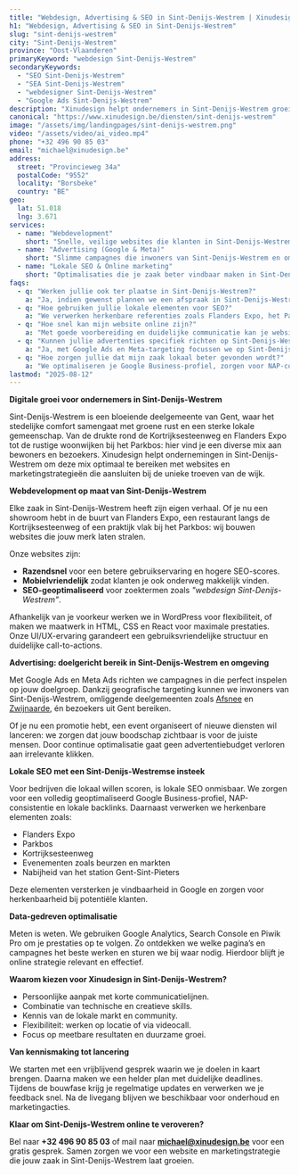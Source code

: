 ```yaml
---
title: "Webdesign, Advertising & SEO in Sint-Denijs-Westrem | Xinudesign"
h1: "Webdesign, Advertising & SEO in Sint-Denijs-Westrem"
slug: "sint-denijs-westrem"
city: "Sint-Denijs-Westrem"
province: "Oost-Vlaanderen"
primaryKeyword: "webdesign Sint-Denijs-Westrem"
secondaryKeywords:
  - "SEO Sint-Denijs-Westrem"
  - "SEA Sint-Denijs-Westrem"
  - "webdesigner Sint-Denijs-Westrem"
  - "Google Ads Sint-Denijs-Westrem"
description: "Xinudesign helpt ondernemers in Sint-Denijs-Westrem groeien met snelle websites, doelgerichte advertentiecampagnes en lokale SEO-strategieën die inspelen op de troeven van de wijk."
canonical: "https://www.xinudesign.be/diensten/sint-denijs-westrem"
image: "/assets/img/landingpages/sint-denijs-westrem.png"
video: "/assets/video/ai_video.mp4"
phone: "+32 496 90 85 03"
email: "michael@xinudesign.be"
address:
  street: "Provincieweg 34a"
  postalCode: "9552"
  locality: "Borsbeke"
  country: "BE"
geo:
  lat: 51.018
  lng: 3.671
services:
  - name: "Webdevelopment"
    short: "Snelle, veilige websites die klanten in Sint-Denijs-Westrem overtuigen en converteren."
  - name: "Advertising (Google & Meta)"
    short: "Slimme campagnes die inwoners van Sint-Denijs-Westrem en omliggende wijken gericht bereiken."
  - name: "Lokale SEO & Online marketing"
    short: "Optimalisaties die je zaak beter vindbaar maken in Sint-Denijs-Westrem en omgeving."
faqs:
  - q: "Werken jullie ook ter plaatse in Sint-Denijs-Westrem?"
    a: "Ja, indien gewenst plannen we een afspraak in Sint-Denijs-Westrem of in naburige gebieden zoals [Afsnee](/diensten/afsnee), [Zwijnaarde](/diensten/zwijnaarde) en [Gent](/diensten/gent), maar online meetings zijn ook mogelijk voor snelle opvolging."
  - q: "Hoe gebruiken jullie lokale elementen voor SEO?"
    a: "We verwerken herkenbare referenties zoals Flanders Expo, het Parkbos en de Kortrijksesteenweg in teksten, meta-data en visuals."
  - q: "Hoe snel kan mijn website online zijn?"
    a: "Met goede voorbereiding en duidelijke communicatie kan je website doorgaans binnen 2 tot 4 weken live gaan."
  - q: "Kunnen jullie advertenties specifiek richten op Sint-Denijs-Westrem?"
    a: "Ja, met Google Ads en Meta-targeting focussen we op Sint-Denijs-Westrem, omliggende wijken en specifieke doelgroepen binnen Gent."
  - q: "Hoe zorgen jullie dat mijn zaak lokaal beter gevonden wordt?"
    a: "We optimaliseren je Google Business-profiel, zorgen voor NAP-consistentie en bouwen lokale backlinks rond zoekwoorden zoals 'webdesigner Sint-Denijs-Westrem'."
lastmod: "2025-08-12"
---
```


**Digitale groei voor ondernemers in Sint-Denijs-Westrem**  

Sint-Denijs-Westrem is een bloeiende deelgemeente van Gent, waar het stedelijke comfort samengaat met groene rust en een sterke lokale gemeenschap. Van de drukte rond de Kortrijksesteenweg en Flanders Expo tot de rustige woonwijken bij het Parkbos: hier vind je een diverse mix aan bewoners en bezoekers. Xinudesign helpt ondernemingen in Sint-Denijs-Westrem om deze mix optimaal te bereiken met websites en marketingstrategieën die aansluiten bij de unieke troeven van de wijk.

**Webdevelopment op maat van Sint-Denijs-Westrem**  

Elke zaak in Sint-Denijs-Westrem heeft zijn eigen verhaal. Of je nu een showroom hebt in de buurt van Flanders Expo, een restaurant langs de Kortrijksesteenweg of een praktijk vlak bij het Parkbos: wij bouwen websites die jouw merk laten stralen.  

Onze websites zijn:

- **Razendsnel** voor een betere gebruikservaring en hogere SEO-scores.  
- **Mobielvriendelijk** zodat klanten je ook onderweg makkelijk vinden.  
- **SEO-geoptimaliseerd** voor zoektermen zoals *"webdesign Sint-Denijs-Westrem"*.  

Afhankelijk van je voorkeur werken we in WordPress voor flexibiliteit, of maken we maatwerk in HTML, CSS en React voor maximale prestaties. Onze UI/UX-ervaring garandeert een gebruiksvriendelijke structuur en duidelijke call-to-actions.

**Advertising: doelgericht bereik in Sint-Denijs-Westrem en omgeving**  

Met Google Ads en Meta Ads richten we campagnes in die perfect inspelen op jouw doelgroep. Dankzij geografische targeting kunnen we inwoners van Sint-Denijs-Westrem, omliggende deelgemeenten zoals [Afsnee](/diensten/afsnee) en [Zwijnaarde](/diensten/zwijnaarde), én bezoekers uit Gent bereiken.  

Of je nu een promotie hebt, een event organiseert of nieuwe diensten wil lanceren: we zorgen dat jouw boodschap zichtbaar is voor de juiste mensen. Door continue optimalisatie gaat geen advertentiebudget verloren aan irrelevante klikken.

**Lokale SEO met een Sint-Denijs-Westremse insteek**  

Voor bedrijven die lokaal willen scoren, is lokale SEO onmisbaar. We zorgen voor een volledig geoptimaliseerd Google Business-profiel, NAP-consistentie en lokale backlinks. Daarnaast verwerken we herkenbare elementen zoals:

- Flanders Expo  
- Parkbos  
- Kortrijksesteenweg  
- Evenementen zoals beurzen en markten  
- Nabijheid van het station Gent-Sint-Pieters  

Deze elementen versterken je vindbaarheid in Google en zorgen voor herkenbaarheid bij potentiële klanten.

**Data-gedreven optimalisatie**  

Meten is weten. We gebruiken Google Analytics, Search Console en Piwik Pro om je prestaties op te volgen. Zo ontdekken we welke pagina’s en campagnes het beste werken en sturen we bij waar nodig. Hierdoor blijft je online strategie relevant en effectief.

**Waarom kiezen voor Xinudesign in Sint-Denijs-Westrem?**  

- Persoonlijke aanpak met korte communicatielijnen.  
- Combinatie van technische en creatieve skills.  
- Kennis van de lokale markt en community.  
- Flexibiliteit: werken op locatie of via videocall.  
- Focus op meetbare resultaten en duurzame groei.  

**Van kennismaking tot lancering**  

We starten met een vrijblijvend gesprek waarin we je doelen in kaart brengen. Daarna maken we een helder plan met duidelijke deadlines. Tijdens de bouwfase krijg je regelmatige updates en verwerken we je feedback snel. Na de livegang blijven we beschikbaar voor onderhoud en marketingacties.

**Klaar om Sint-Denijs-Westrem online te veroveren?**  

Bel naar **+32 496 90 85 03** of mail naar **[michael@xinudesign.be](mailto:michael@xinudesign.be)** voor een gratis gesprek. Samen zorgen we voor een website en marketingstrategie die jouw zaak in Sint-Denijs-Westrem laat groeien.
